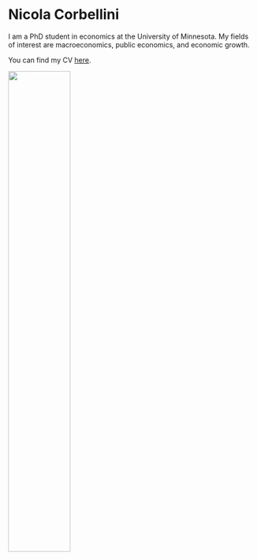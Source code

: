 # Nicola Corbellini
I am a PhD student in economics at the University of Minnesota. My fields of interest are macroeconomics, public economics, and economic growth.

You can find my CV [here](/assets/Nicola_Corbellini_CV.pdf).  

<img src="https://NicolaCorbellini.github.io/main/assets/Picture.jpg" width=50% height=50%>



 
